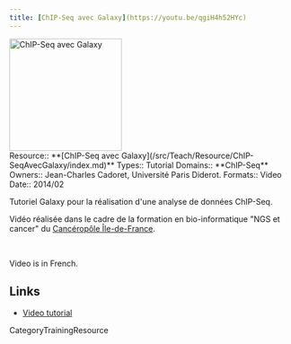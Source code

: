 ```yaml
---
title: [ChIP-Seq avec Galaxy](https://youtu.be/qgiH4h52HYc)
---
```

<div class='center'>
<a href='https://youtu.be/qgiH4h52HYc'><img src="/src/Teach/Resource/ChIP-SeqAvecGalaxy/ChIP-SeqAvecGalaxyVideo.png" alt="ChIP-Seq avec Galaxy" height="200" /></a>
</div>





<div class='deploymentbox'>
 Resource:: **[ChIP-Seq avec Galaxy](/src/Teach/Resource/ChIP-SeqAvecGalaxy/index.md)**
 Types:: Tutorial
 Domains:: **ChIP-Seq** 
 Owners:: Jean-Charles Cadoret, Université Paris Diderot.
 Formats:: Video
 Date:: 2014/02
</div>

Tutoriel Galaxy pour la réalisation d'une analyse de données ChIP-Seq.

Vidéo réalisée dans le cadre de la formation en bio-informatique "NGS et cancer" du [Cancéropôle Île-de-France](http://www.canceropole-idf.fr/).

<br />

Video is in French.  

## Links

* [Video  tutorial](https://youtu.be/qgiH4h52HYc)

CategoryTrainingResource
